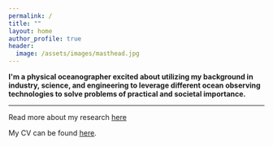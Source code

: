 ```yaml
---
permalink: /
title: ""
layout: home
author_profile: true
header:
  image: /assets/images/masthead.jpg
---
```


**I'm a physical oceanographer excited about utilizing my background in industry, science, and engineering to leverage different ocean observing technologies to solve problems of practical and societal importance.**

---

Read more about my research [here](https://joegradone.com/research/)

My CV can be found [here](https://joegradone.com/assets/JGradone_CV.pdf).
 
